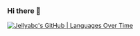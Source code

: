 ### Hi there 👋

[![Jellyabc's GitHub | Languages Over Time](https://stats.quine.sh/Jellyabc/languages-over-time?theme=dark)](https://quine.sh?utm_source=widgets&utm_campaign=Jellyabc)

<!--
**Jellyabc/Jellyabc** is a ✨ _special_ ✨ repository because its `README.md` (this file) appears on your GitHub profile.

Here are some ideas to get you started:

- 🔭 I’m currently working on ...
- 🌱 I’m currently learning ...
- 👯 I’m looking to collaborate on ...
- 🤔 I’m looking for help with ...
- 💬 Ask me about ...
- 📫 How to reach me: ...
- 😄 Pronouns: ...
- ⚡ Fun fact: ...
-->
